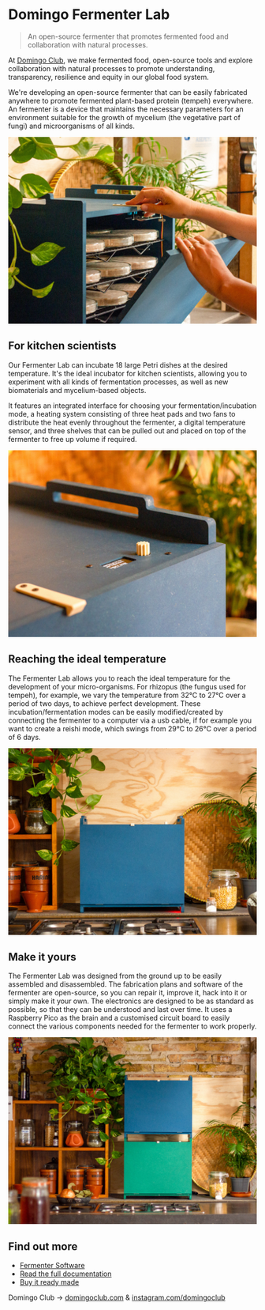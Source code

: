 # Domingo Fermenter Lab

> An open-source fermenter that promotes fermented food and collaboration with natural processes.
 
At [Domingo Club](https://domingoclub.com/), we make fermented food, open-source tools and explore collaboration with natural processes to promote understanding, transparency, resilience and equity in our global food system.

We're developing an open-source fermenter that can be easily fabricated anywhere to promote fermented plant-based protein (tempeh) everywhere. An fermenter is a device that maintains the necessary parameters for an environment suitable for the growth of mycelium (the vegetative part of fungi) and microorganisms of all kinds.

![](media/domingo-fermenter-lab-2.jpg)

## For kitchen scientists

Our Fermenter Lab can incubate 18 large Petri dishes at the desired temperature. It's the ideal incubator for kitchen scientists, allowing you to experiment with all kinds of fermentation processes, as well as new biomaterials and mycelium-based objects.

It features an integrated interface for choosing your fermentation/incubation mode, a heating system consisting of three heat pads and two fans to distribute the heat evenly throughout the fermenter, a digital temperature sensor, and three shelves that can be pulled out and placed on top of the fermenter to free up volume if required.

![](media/domingo-fermenter-lab-3.jpg)


## Reaching the ideal temperature

The Fermenter Lab allows you to reach the ideal temperature for the development of your micro-organisms. For rhizopus (the fungus used for tempeh), for example, we vary the temperature from 32°C to 27°C over a period of two days, to achieve perfect development. These incubation/fermentation modes can be easily modified/created by connecting the fermenter to a computer via a usb cable, if for example you want to create a reishi mode, which swings from 29°C to 26°C over a period of 6 days.

![](media/domingo-fermenter-lab-1.jpg)


## Make it yours

The Fermenter Lab was designed from the ground up to be easily assembled and disassembled. The fabrication plans and software of the fermenter are open-source, so you can repair it, improve it, hack into it or simply make it your own. The electronics are designed to be as standard as possible, so that they can be understood and last over time. It uses a Raspberry Pico as the brain and a customised circuit board to easily connect the various components needed for the fermenter to work properly.

![](media/domingo-fermenter-lab-4.jpg)

## Find out more

- [Fermenter Software](https://github.com/domingoclub/fermenter-software)
- [Read the full documentation](https://domingoclub.com/projects/domingo-fermenter-lab/doc)
- [Buy it ready made](https://domingoclub.com/products/domingo-fermenter-lab)

Domingo Club → [domingoclub.com](https://domingoclub.com) & [instagram.com/domingoclub](https://instagram.com/domingoclub/)
